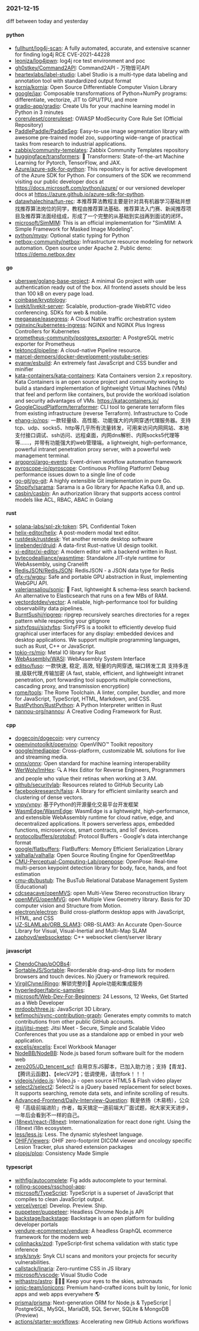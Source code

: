 ### 2021-12-15
diff between today and yesterday

#### python
* [fullhunt/log4j-scan](https://github.com/fullhunt/log4j-scan): A fully automated, accurate, and extensive scanner for finding log4j RCE CVE-2021-44228
* [leonjza/log4jpwn](https://github.com/leonjza/log4jpwn): log4j rce test environment and poc
* [gh0stkey/Command2API](https://github.com/gh0stkey/Command2API): Command2API - 万物皆可API
* [heartexlabs/label-studio](https://github.com/heartexlabs/label-studio): Label Studio is a multi-type data labeling and annotation tool with standardized output format
* [kornia/kornia](https://github.com/kornia/kornia): Open Source Differentiable Computer Vision Library
* [google/jax](https://github.com/google/jax): Composable transformations of Python+NumPy programs: differentiate, vectorize, JIT to GPU/TPU, and more
* [gradio-app/gradio](https://github.com/gradio-app/gradio): Create UIs for your machine learning model in Python in 3 minutes
* [coreruleset/coreruleset](https://github.com/coreruleset/coreruleset): OWASP ModSecurity Core Rule Set (Official Repository)
* [PaddlePaddle/PaddleSeg](https://github.com/PaddlePaddle/PaddleSeg): Easy-to-use image segmentation library with awesome pre-trained model zoo, supporting wide-range of practical tasks from research to industrial applications.
* [zabbix/community-templates](https://github.com/zabbix/community-templates): Zabbix Community Templates repository
* [huggingface/transformers](https://github.com/huggingface/transformers): 🤗 Transformers: State-of-the-art Machine Learning for Pytorch, TensorFlow, and JAX.
* [Azure/azure-sdk-for-python](https://github.com/Azure/azure-sdk-for-python): This repository is for active development of the Azure SDK for Python. For consumers of the SDK we recommend visiting our public developer docs at https://docs.microsoft.com/python/azure/ or our versioned developer docs at https://azure.github.io/azure-sdk-for-python.
* [datawhalechina/fun-rec](https://github.com/datawhalechina/fun-rec): 本推荐算法教程主要是针对具有机器学习基础并想找推荐算法岗位的同学，教程由推荐算法基础、推荐算法入门赛、新闻推荐项目及推荐算法面经组成，形成了一个完整的从基础到实战再到面试的闭环。
* [microsoft/SimMIM](https://github.com/microsoft/SimMIM): This is an official implementation for "SimMIM: A Simple Framework for Masked Image Modeling".
* [python/mypy](https://github.com/python/mypy): Optional static typing for Python
* [netbox-community/netbox](https://github.com/netbox-community/netbox): Infrastructure resource modeling for network automation. Open source under Apache 2. Public demo: https://demo.netbox.dev

#### go
* [uberswe/golang-base-project](https://github.com/uberswe/golang-base-project): A minimal Go project with user authentication ready out of the box. All frontend assets should be less than 100 kB on every page load.
* [coinbase/kryptology](https://github.com/coinbase/kryptology): 
* [livekit/livekit-server](https://github.com/livekit/livekit-server): Scalable, production-grade WebRTC video conferencing. SDKs for web & mobile.
* [megaease/easegress](https://github.com/megaease/easegress): A Cloud Native traffic orchestration system
* [nginxinc/kubernetes-ingress](https://github.com/nginxinc/kubernetes-ingress): NGINX and NGINX Plus Ingress Controllers for Kubernetes
* [prometheus-community/postgres_exporter](https://github.com/prometheus-community/postgres_exporter): A PostgreSQL metric exporter for Prometheus
* [tektoncd/pipeline](https://github.com/tektoncd/pipeline): A cloud-native Pipeline resource.
* [marcel-dempers/docker-development-youtube-series](https://github.com/marcel-dempers/docker-development-youtube-series): 
* [evanw/esbuild](https://github.com/evanw/esbuild): An extremely fast JavaScript and CSS bundler and minifier
* [kata-containers/kata-containers](https://github.com/kata-containers/kata-containers): Kata Containers version 2.x repository. Kata Containers is an open source project and community working to build a standard implementation of lightweight Virtual Machines (VMs) that feel and perform like containers, but provide the workload isolation and security advantages of VMs. https://katacontainers.io/
* [GoogleCloudPlatform/terraformer](https://github.com/GoogleCloudPlatform/terraformer): CLI tool to generate terraform files from existing infrastructure (reverse Terraform). Infrastructure to Code
* [ehang-io/nps](https://github.com/ehang-io/nps): 一款轻量级、高性能、功能强大的内网穿透代理服务器。支持tcp、udp、socks5、http等几乎所有流量转发，可用来访问内网网站、本地支付接口调试、ssh访问、远程桌面，内网dns解析、内网socks5代理等等……，并带有功能强大的web管理端。a lightweight, high-performance, powerful intranet penetration proxy server, with a powerful web management terminal.
* [argoproj/argo-events](https://github.com/argoproj/argo-events): Event-driven workflow automation framework
* [pyroscope-io/pyroscope](https://github.com/pyroscope-io/pyroscope): Continuous Profiling Platform! Debug performance issues down to a single line of code
* [go-git/go-git](https://github.com/go-git/go-git): A highly extensible Git implementation in pure Go.
* [Shopify/sarama](https://github.com/Shopify/sarama): Sarama is a Go library for Apache Kafka 0.8, and up.
* [casbin/casbin](https://github.com/casbin/casbin): An authorization library that supports access control models like ACL, RBAC, ABAC in Golang

#### rust
* [solana-labs/spl-zk-token](https://github.com/solana-labs/spl-zk-token): SPL Confidential Token
* [helix-editor/helix](https://github.com/helix-editor/helix): A post-modern modal text editor.
* [rustdesk/rustdesk](https://github.com/rustdesk/rustdesk): Yet another remote desktop software
* [linebender/druid](https://github.com/linebender/druid): A data-first Rust-native UI design toolkit.
* [xi-editor/xi-editor](https://github.com/xi-editor/xi-editor): A modern editor with a backend written in Rust.
* [bytecodealliance/wasmtime](https://github.com/bytecodealliance/wasmtime): Standalone JIT-style runtime for WebAssembly, using Cranelift
* [RedisJSON/RedisJSON](https://github.com/RedisJSON/RedisJSON): RedisJSON - a JSON data type for Redis
* [gfx-rs/wgpu](https://github.com/gfx-rs/wgpu): Safe and portable GPU abstraction in Rust, implementing WebGPU API.
* [valeriansaliou/sonic](https://github.com/valeriansaliou/sonic): 🦔 Fast, lightweight & schema-less search backend. An alternative to Elasticsearch that runs on a few MBs of RAM.
* [vectordotdev/vector](https://github.com/vectordotdev/vector): A reliable, high-performance tool for building observability data pipelines.
* [BurntSushi/ripgrep](https://github.com/BurntSushi/ripgrep): ripgrep recursively searches directories for a regex pattern while respecting your gitignore
* [sixtyfpsui/sixtyfps](https://github.com/sixtyfpsui/sixtyfps): SixtyFPS is a toolkit to efficiently develop fluid graphical user interfaces for any display: embedded devices and desktop applications. We support multiple programming languages, such as Rust, C++ or JavaScript.
* [tokio-rs/mio](https://github.com/tokio-rs/mio): Metal IO library for Rust
* [WebAssembly/WASI](https://github.com/WebAssembly/WASI): WebAssembly System Interface
* [editso/fuso](https://github.com/editso/fuso): 一款快速, 稳定, 高效, 轻量的内网穿透, 端口转发工具 支持多连接,级联代理,传输加密 (A fast, stable, efficient, and lightweight intranet penetration, port forwarding tool supports multiple connections, cascading proxy, and transmission encryption)
* [rome/tools](https://github.com/rome/tools): The Rome Toolchain. A linter, compiler, bundler, and more for JavaScript, TypeScript, HTML, Markdown, and CSS.
* [RustPython/RustPython](https://github.com/RustPython/RustPython): A Python Interpreter written in Rust
* [nannou-org/nannou](https://github.com/nannou-org/nannou): A Creative Coding Framework for Rust.

#### cpp
* [dogecoin/dogecoin](https://github.com/dogecoin/dogecoin): very currency
* [openvinotoolkit/openvino](https://github.com/openvinotoolkit/openvino): OpenVINO™ Toolkit repository
* [google/mediapipe](https://github.com/google/mediapipe): Cross-platform, customizable ML solutions for live and streaming media.
* [onnx/onnx](https://github.com/onnx/onnx): Open standard for machine learning interoperability
* [WerWolv/ImHex](https://github.com/WerWolv/ImHex): 🔍 A Hex Editor for Reverse Engineers, Programmers and people who value their retinas when working at 3 AM.
* [github/securitylab](https://github.com/github/securitylab): Resources related to GitHub Security Lab
* [facebookresearch/faiss](https://github.com/facebookresearch/faiss): A library for efficient similarity search and clustering of dense vectors.
* [vnpy/vnpy](https://github.com/vnpy/vnpy): 基于Python的开源量化交易平台开发框架
* [WasmEdge/WasmEdge](https://github.com/WasmEdge/WasmEdge): WasmEdge is a lightweight, high-performance, and extensible WebAssembly runtime for cloud native, edge, and decentralized applications. It powers serverless apps, embedded functions, microservices, smart contracts, and IoT devices.
* [protocolbuffers/protobuf](https://github.com/protocolbuffers/protobuf): Protocol Buffers - Google's data interchange format
* [google/flatbuffers](https://github.com/google/flatbuffers): FlatBuffers: Memory Efficient Serialization Library
* [valhalla/valhalla](https://github.com/valhalla/valhalla): Open Source Routing Engine for OpenStreetMap
* [CMU-Perceptual-Computing-Lab/openpose](https://github.com/CMU-Perceptual-Computing-Lab/openpose): OpenPose: Real-time multi-person keypoint detection library for body, face, hands, and foot estimation
* [cmu-db/bustub](https://github.com/cmu-db/bustub): The BusTub Relational Database Management System (Educational)
* [cdcseacave/openMVS](https://github.com/cdcseacave/openMVS): open Multi-View Stereo reconstruction library
* [openMVG/openMVG](https://github.com/openMVG/openMVG): open Multiple View Geometry library. Basis for 3D computer vision and Structure from Motion.
* [electron/electron](https://github.com/electron/electron): Build cross-platform desktop apps with JavaScript, HTML, and CSS
* [UZ-SLAMLab/ORB_SLAM3](https://github.com/UZ-SLAMLab/ORB_SLAM3): ORB-SLAM3: An Accurate Open-Source Library for Visual, Visual-Inertial and Multi-Map SLAM
* [zaphoyd/websocketpp](https://github.com/zaphoyd/websocketpp): C++ websocket client/server library

#### javascript
* [ChendoChap/pOOBs4](https://github.com/ChendoChap/pOOBs4): 
* [SortableJS/Sortable](https://github.com/SortableJS/Sortable): Reorderable drag-and-drop lists for modern browsers and touch devices. No jQuery or framework required.
* [VirgilClyne/iRingo](https://github.com/VirgilClyne/iRingo): 解锁完整的 Apple功能和集成服务
* [hyperledger/fabric-samples](https://github.com/hyperledger/fabric-samples): 
* [microsoft/Web-Dev-For-Beginners](https://github.com/microsoft/Web-Dev-For-Beginners): 24 Lessons, 12 Weeks, Get Started as a Web Developer
* [mrdoob/three.js](https://github.com/mrdoob/three.js): JavaScript 3D Library.
* [kefimochi/sync-contribution-graph](https://github.com/kefimochi/sync-contribution-graph): Generates empty commits to match contributions from other public GitHub accounts.
* [jitsi/jitsi-meet](https://github.com/jitsi/jitsi-meet): Jitsi Meet - Secure, Simple and Scalable Video Conferences that you use as a standalone app or embed in your web application.
* [exceljs/exceljs](https://github.com/exceljs/exceljs): Excel Workbook Manager
* [NodeBB/NodeBB](https://github.com/NodeBB/NodeBB): Node.js based forum software built for the modern web
* [zero205/JD_tencent_scf](https://github.com/zero205/JD_tencent_scf): 自用京东JS脚本，已加入助力池；支持【青龙】、【腾讯云函数】、【elecV2P】；低调使用，请勿fork！！！
* [videojs/video.js](https://github.com/videojs/video.js): Video.js - open source HTML5 & Flash video player
* [select2/select2](https://github.com/select2/select2): Select2 is a jQuery based replacement for select boxes. It supports searching, remote data sets, and infinite scrolling of results.
* [Advanced-Frontend/Daily-Interview-Question](https://github.com/Advanced-Frontend/Daily-Interview-Question): 我是依扬（木易杨），公众号「高级前端进阶」作者，每天搞定一道前端大厂面试题，祝大家天天进步，一年后会看到不一样的自己。
* [i18next/react-i18next](https://github.com/i18next/react-i18next): Internationalization for react done right. Using the i18next i18n ecosystem.
* [less/less.js](https://github.com/less/less.js): Less. The dynamic stylesheet language.
* [OHIF/Viewers](https://github.com/OHIF/Viewers): OHIF zero-footprint DICOM viewer and oncology specific Lesion Tracker, plus shared extension packages
* [plopjs/plop](https://github.com/plopjs/plop): Consistency Made Simple

#### typescript
* [withfig/autocomplete](https://github.com/withfig/autocomplete): Fig adds autocomplete to your terminal.
* [rolling-scopes/rsschool-app](https://github.com/rolling-scopes/rsschool-app): 
* [microsoft/TypeScript](https://github.com/microsoft/TypeScript): TypeScript is a superset of JavaScript that compiles to clean JavaScript output.
* [vercel/vercel](https://github.com/vercel/vercel): Develop. Preview. Ship.
* [puppeteer/puppeteer](https://github.com/puppeteer/puppeteer): Headless Chrome Node.js API
* [backstage/backstage](https://github.com/backstage/backstage): Backstage is an open platform for building developer portals
* [vendure-ecommerce/vendure](https://github.com/vendure-ecommerce/vendure): A headless GraphQL ecommerce framework for the modern web
* [colinhacks/zod](https://github.com/colinhacks/zod): TypeScript-first schema validation with static type inference
* [snyk/snyk](https://github.com/snyk/snyk): Snyk CLI scans and monitors your projects for security vulnerabilities.
* [callstack/linaria](https://github.com/callstack/linaria): Zero-runtime CSS in JS library
* [microsoft/vscode](https://github.com/microsoft/vscode): Visual Studio Code
* [withastro/astro](https://github.com/withastro/astro): 🚀🧑‍🚀 Keep your eyes to the skies, astronauts
* [ionic-team/ionicons](https://github.com/ionic-team/ionicons): Premium hand-crafted icons built by Ionic, for Ionic apps and web apps everywhere 🌎
* [prisma/prisma](https://github.com/prisma/prisma): Next-generation ORM for Node.js & TypeScript | PostgreSQL, MySQL, MariaDB, SQL Server, SQLite & MongoDB (Preview)
* [actions/starter-workflows](https://github.com/actions/starter-workflows): Accelerating new GitHub Actions workflows
